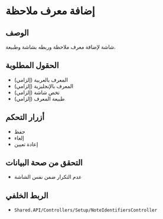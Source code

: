 # إضافة معرف ملاحظة

## الوصف
شاشة لإضافة معرف ملاحظة وربطه بشاشة وطبيعة.

## الحقول المطلوبة
- المعرف بالعربية (إلزامي)
- المعرف بالإنجليزية (إلزامي)
- تخص شاشة (إلزامي)
- طبيعة المعرف (إلزامي)

## أزرار التحكم
- حفظ
- إلغاء
- إعادة تعيين

## التحقق من صحة البيانات
- عدم التكرار ضمن نفس الشاشة

## الربط الخلفي
- `Shared.API/Controllers/Setup/NoteIdentifiersController`
